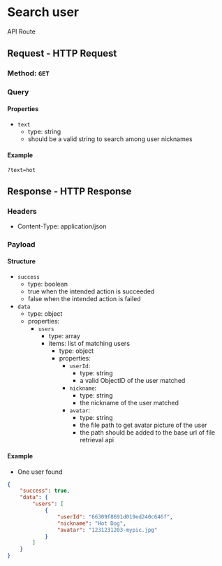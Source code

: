 # Search user
API Route

## Request - HTTP Request
### Method: `GET`
### Query
#### Properties
- `text`
  - type: string
  - should be a valid string to search among user nicknames
#### Example
```
?text=hot
```

## Response - HTTP Response
### Headers
- Content-Type: application/json
### Payload
#### Structure
- `success`
  - type: boolean
  - true when the intended action is succeeded
  - false when the intended action is failed
- `data`
  - type: object
  - properties:
    - `users`
      - type: array
      - items: list of matching users
        - type: object
        - properties:
          - `userId`:
            - type: string
            - a valid ObjectID of the user matched
          - `nickname`:
            - type: string
            - the nickname of the user matched
          - `avatar`:
            - type: string
            - the file path to get avatar picture of the user
            - the path should be added to the base url of file retrieval api
#### Example
- One user found
```json
{
    "success": true,
    "data": {
        "users": [
            {                
                "userId": "66309f8691d019ed240c646f",
                "nickname": "Hot Dog",
                "avatar": "1231231203-mypic.jpg"
            }
        ]
    }
}
```